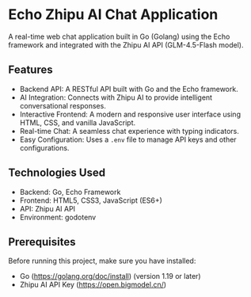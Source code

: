 # Echo Zhipu AI Chat Application

A real-time web chat application built in Go (Golang) using the Echo framework and integrated with the Zhipu AI API (GLM-4.5-Flash model).

## Features

- Backend API: A RESTful API built with Go and the Echo framework.
- AI Integration: Connects with Zhipu AI to provide intelligent conversational responses.
- Interactive Frontend: A modern and responsive user interface using HTML, CSS, and vanilla JavaScript.
- Real-time Chat: A seamless chat experience with typing indicators.
- Easy Configuration: Uses a `.env` file to manage API keys and other configurations.

## Technologies Used

- Backend: Go, Echo Framework
- Frontend: HTML5, CSS3, JavaScript (ES6+)
- API: Zhipu AI API
- Environment: godotenv

## Prerequisites

Before running this project, make sure you have installed:

- Go (https://golang.org/doc/install) (version 1.19 or later)
- Zhipu AI API Key (https://open.bigmodel.cn/)